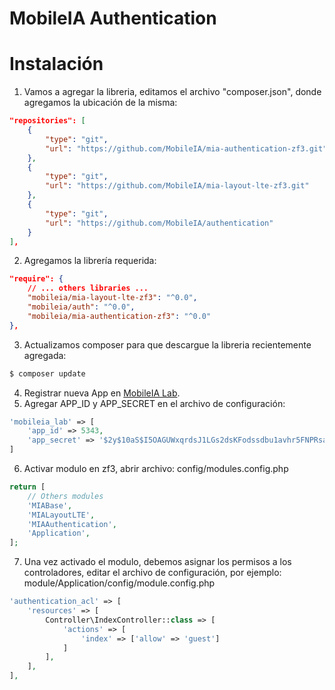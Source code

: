 # MobileIA Authentication

# Instalación

1. Vamos a agregar la libreria, editamos el archivo "composer.json", donde agregamos la ubicación de la misma:
```json
"repositories": [
    {
        "type": "git",
        "url": "https://github.com/MobileIA/mia-authentication-zf3.git"
    },
    {
        "type": "git",
        "url": "https://github.com/MobileIA/mia-layout-lte-zf3.git"
    },
    {
        "type": "git",
        "url": "https://github.com/MobileIA/authentication"
    }
],
```
2. Agregamos la librería requerida:
```json
"require": {
    // ... others libraries ...
    "mobileia/mia-layout-lte-zf3": "^0.0",
    "mobileia/auth": "^0.0",
    "mobileia/mia-authentication-zf3": "^0.0"
},
```
3. Actualizamos composer para que descargue la libreria recientemente agregada:
```bash
$ composer update
```
4. Registrar nueva App en [MobileIA Lab](http://lab.mobileia.com).
5. Agregar APP_ID y APP_SECRET en el archivo de configuración:
```php
'mobileia_lab' => [
    'app_id' => 5343,
    'app_secret' => '$2y$10aS$I5OAGUWxqrdsJ1LGs2dsKFodssdbu1avhr5FNPRsal.aZWBossp933r9NFPzu'
]
```
6. Activar modulo en zf3, abrir archivo: config/modules.config.php
```php
return [
    // Others modules
    'MIABase',
    'MIALayoutLTE',
    'MIAAuthentication',
    'Application',
];
```
7. Una vez activado el modulo, debemos asignar los permisos a los controladores, editar el archivo de configuración, por ejemplo: module/Application/config/module.config.php
```php
'authentication_acl' => [
    'resources' => [
        Controller\IndexController::class => [
            'actions' => [
                'index' => ['allow' => 'guest']
            ]
        ],
    ],
],
```
